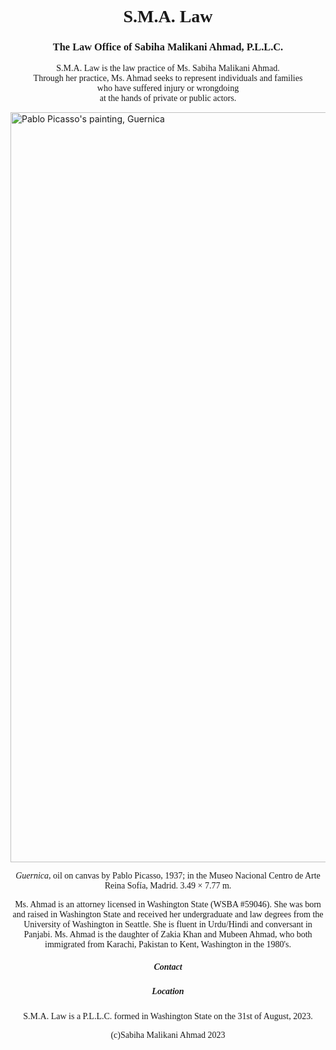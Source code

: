 <html>
<body>
<h1 align="center" style="font-family: Times New Roman">S.M.A. Law</h1>  
<h3 align="center" style="font-family: Times New Roman">The Law Office of Sabiha Malikani Ahmad, P.L.L.C.</h3>

<p align="center" style="font-family: Times New Roman">S.M.A. Law is the law practice of Ms. Sabiha Malikani Ahmad.<br>
  Through her practice, Ms. Ahmad seeks to represent individuals and families<br>
  who have suffered injury or wrongdoing<br>
  at the hands of private or public actors.</p>

<img src="https://static3.museoreinasofia.es/sites/default/files/obras/DE00050_0.jpg" width="1200" alt="Pablo Picasso's painting, Guernica" class="center">
<p align="center" style="font-family: Times New Roman"><em>Guernica</em>, oil on canvas by Pablo Picasso, 1937; in the Museo Nacional Centro de Arte Reina Sofía, Madrid. 3.49 × 7.77 m.</p>

<p align="center" style="font-family: Times New Roman">Ms. Ahmad is an attorney licensed in Washington State (WSBA #59046).  She was born and raised in Washington State and received her undergraduate and law degrees from the University of Washington in Seattle.  She is fluent in Urdu/Hindi and conversant in Panjabi.  Ms. Ahmad is the daughter of Zakia Khan and Mubeen Ahmad, who both immigrated from Karachi, Pakistan to Kent, Washington in the 1980's.</p>

<h5 align="center" style="font-family: Times New Roman">Contact</h5>

<h5 align="center" style="font-family: Times New Roman">Location</h5>

<p align="center" style="font-family: Times New Roman">S.M.A. Law is a P.L.L.C. formed in Washington State on the 31st of August, 2023.</p>

<p align="center" style="font-family: Times New Roman">(c)Sabiha Malikani Ahmad 2023</p>
</body>
</html>

